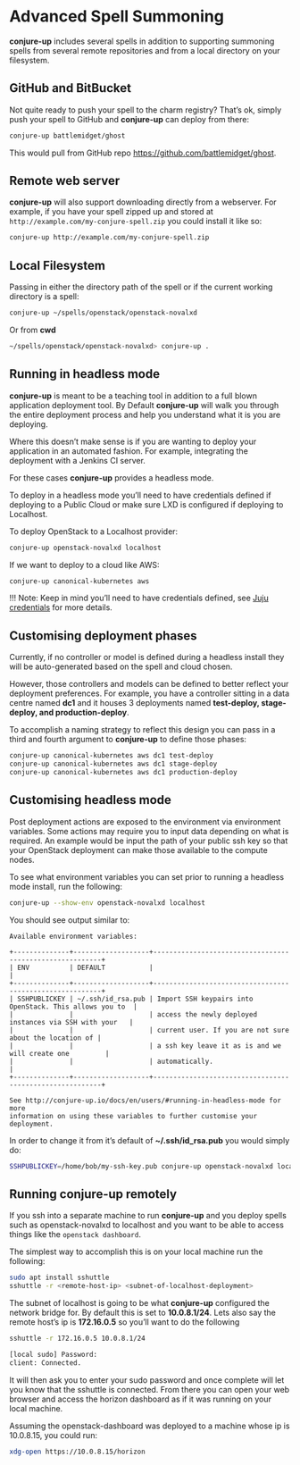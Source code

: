 # Advanced Spell Summoning

**conjure-up** includes several spells in addition to supporting summoning
spells from several remote repositories and from a local directory on your
filesystem.

## GitHub and BitBucket

Not quite ready to push your spell to the charm registry? That’s ok, simply
push your spell to GitHub and **conjure-up** can deploy from there:

```bash
conjure-up battlemidget/ghost
```

This would pull from GitHub repo <https://github.com/battlemidget/ghost>.

## Remote web server

**conjure-up** will also support downloading directly from a webserver. For
example, if you have your spell zipped up and stored at
`http://example.com/my-conjure-spell.zip` you could install it like so:


```bash
conjure-up http://example.com/my-conjure-spell.zip
```

## Local Filesystem

Passing in either the directory path of the spell or if the current working
directory is a spell:

```bash
conjure-up ~/spells/openstack/openstack-novalxd
```

Or from **cwd**

```bash
~/spells/openstack/openstack-novalxd> conjure-up .
```

## Running in headless mode

**conjure-up** is meant to be a teaching tool in addition to a full blown
application deployment tool. By Default **conjure-up** will walk you through
the entire deployment process and help you understand what it is you are
deploying.

Where this doesn’t make sense is if you are wanting to deploy your application
in an automated fashion. For example, integrating the deployment with a Jenkins
CI server.

For these cases **conjure-up** provides a headless mode.

To deploy in a headless mode you’ll need to have credentials defined if
deploying to a Public Cloud or make sure LXD is configured if deploying to
Localhost.

To deploy OpenStack to a Localhost provider:

```bash
conjure-up openstack-novalxd localhost
```

If we want to deploy to a cloud like AWS:

```bash
conjure-up canonical-kubernetes aws
```
!!! Note:
    Keep in mind you’ll need to have credentials defined, see
    [Juju credentials][jujucredentials] for more details.

## Customising deployment phases

Currently, if no controller or model is defined during a headless install they
will be auto-generated based on the spell and cloud chosen.

However, those controllers and models can be defined to better reflect your
deployment preferences. For example, you have a controller sitting in a data
centre named **dc1** and it houses 3 deployments named **test-deploy,
stage-deploy, and production-deploy**.

To accomplish a naming strategy to reflect this design you can pass in a third
and fourth argument to **conjure-up** to define those phases:

```bash
conjure-up canonical-kubernetes aws dc1 test-deploy
conjure-up canonical-kubernetes aws dc1 stage-deploy
conjure-up canonical-kubernetes aws dc1 production-deploy
```

## Customising headless mode

Post deployment actions are exposed to the environment via environment
variables. Some actions may require you to input data depending on what is
required. An example would be input the path of your public ssh key so that
your OpenStack deployment can make those available to the compute nodes.

To see what environment variables you can set prior to running a headless mode
install, run the following:

```bash
conjure-up --show-env openstack-novalxd localhost
```

You should see output similar to:

```no-highlight
Available environment variables:

+--------------+-------------------+---------------------------------------------------------+
| ENV          | DEFAULT           |
|
+--------------+-------------------+---------------------------------------------------------+
| SSHPUBLICKEY | ~/.ssh/id_rsa.pub | Import SSH keypairs into OpenStack. This allows you to  |
|              |                   | access the newly deployed instances via SSH with your   |
|              |                   | current user. If you are not sure about the location of |
|              |                   | a ssh key leave it as is and we will create one         |
|              |                   | automatically.
|
+--------------+-------------------+---------------------------------------------------------+

See http://conjure-up.io/docs/en/users/#running-in-headless-mode for more
information on using these variables to further customise your deployment.
```

In order to change it from it’s default of **\~/.ssh/id\_rsa.pub** you would
simply do:

```bash
SSHPUBLICKEY=/home/bob/my-ssh-key.pub conjure-up openstack-novalxd localhost
```

## Running conjure-up remotely

If you ssh into a separate machine to run **conjure-up** and you deploy spells
such as openstack-novalxd to localhost and you want to be able to access things
like the `openstack dashboard`.

The simplest way to accomplish this is on your local machine run the
following:


```bash
sudo apt install sshuttle
sshuttle -r <remote-host-ip> <subnet-of-localhost-deployment>
```

The subnet of localhost is going to be what **conjure-up** configured the
network bridge for. By default this is set to **10.0.8.1/24**. Lets also say
the remote host’s ip is **172.16.0.5** so you’ll want to do the following

```bash
sshuttle -r 172.16.0.5 10.0.8.1/24

[local sudo] Password:
client: Connected.
```

It will then ask you to enter your sudo password and once complete will let you
know that the sshuttle is connected. From there you can open your web browser
and access the horizon dashboard as if it was running on your local machine.

Assuming the openstack-dashboard was deployed to a machine whose ip is
10.0.8.15, you could run:

```bash
xdg-open https://10.0.8.15/horizon
```

<!-- LINKS -->
[jujucredentials]: https://jujucharms.com/docs/stable/credentials
